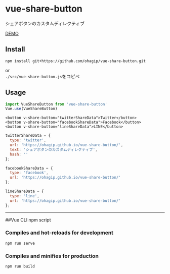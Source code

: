 # vue-share-button
シェアボタンのカスタムディレクティブ  

[DEMO](https://ohagip.github.io/vue-share-button/)

## Install
```
npm install git+https://github.com/ohagip/vue-share-button.git
```
or  
`./src/vue-share-button.js`をコピペ

## Usage
```js
import VueShareButton from 'vue-share-button'
Vue.use(VueShareButton)
```

```vue
<button v-share-button="twitterShareData">Twitter</button>
<button v-share-button="facebookShareData">Facebook</button>
<button v-share-button="lineShareData">LINE</button>
```

```js
twitterShareData = {
  type: 'twitter',
  url: 'https://ohagip.github.io/vue-share-button/',
  text: 'シェアボタンのカスタムディレクティブ',
  hash: ''
};

facebookShareData = {
  type: 'facebook',
  url: 'https://ohagip.github.io/vue-share-button/'
};

lineShareData = {
  type: 'line',
  url: 'https://ohagip.github.io/vue-share-button/'
};
```

---
##Vue CLI npm script

### Compiles and hot-reloads for development
```
npm run serve
```

### Compiles and minifies for production
```
npm run build
```
